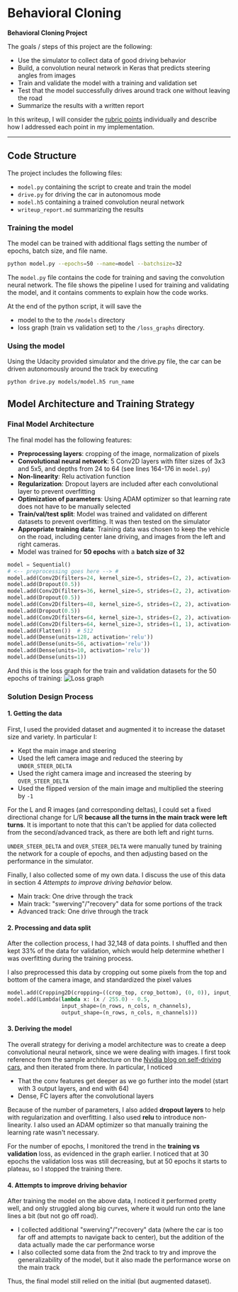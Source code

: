 # **Behavioral Cloning** 

**Behavioral Cloning Project**

The goals / steps of this project are the following:
* Use the simulator to collect data of good driving behavior
* Build, a convolution neural network in Keras that predicts steering angles from images
* Train and validate the model with a training and validation set
* Test that the model successfully drives around track one without leaving the road
* Summarize the results with a written report

In this writeup, I will consider the [rubric points](https://review.udacity.com/#!/rubrics/432/view) individually and describe how I addressed each point in my implementation.  


[//]: # (Image References)
[loss_graph]: ./loss_graphs/model.png "Loss graph"

---
## Code Structure
The project includes the following files:
* `model.py` containing the script to create and train the model
* `drive.py` for driving the car in autonomous mode
* `model.h5` containing a trained convolution neural network 
* `writeup_report.md` summarizing the results

### Training the model
The model can be trained with additional flags setting the number of epochs, batch size, and file name.
```sh
python model.py --epochs=50 --name=model --batchsize=32
```
The `model.py` file contains the code for training and saving the convolution neural network. The file shows the pipeline I used for training and validating the model, and it contains comments to explain how the code works.

At the end of the python script, it will save the
- model to the to the `/models` directory
- loss graph (train vs validation set) to the `/loss_graphs` directory.

### Using the model
Using the Udacity provided simulator and the drive.py file, the car can be driven autonomously around the track by executing 
```sh
python drive.py models/model.h5 run_name
```

## Model Architecture and Training Strategy

### Final Model Architecture

The final model has the following features:
- **Preprocessing layers**: cropping of the image, normalization of pixels
-  **Convolutional neural network**: 5 Conv2D layers with filter sizes of 3x3 and 5x5, and depths from 24 to 64 (see lines 164-176 in `model.py`)
- **Non-linearity**: Relu activation function
- **Regularization**: Dropout layers are included after each convolutional layer to prevent overfitting
- **Optimization of parameters**: Using ADAM optimizer so that learning rate does not have to be manually selected
- **Train/val/test split**: Model was trained and validated on different datasets to prevent overfitting. It was then tested on the simulator
- **Appropriate training data**: Training data was chosen to keep the vehicle on the road, including center lane driving, and images from the left and right cameras. 
- Model was trained for **50 epochs** with a **batch size of 32**

```python
model = Sequential()
# <-- preprocessing goes here --> #
model.add(Conv2D(filters=24, kernel_size=5, strides=(2, 2), activation='relu'))
model.add(Dropout(0.5))
model.add(Conv2D(filters=36, kernel_size=5, strides=(2, 2), activation='relu'))
model.add(Dropout(0.5))
model.add(Conv2D(filters=48, kernel_size=5, strides=(2, 2), activation='relu'))
model.add(Dropout(0.5))
model.add(Conv2D(filters=64, kernel_size=3, strides=(2, 2), activation='relu'))
model.add(Conv2D(filters=64, kernel_size=3, strides=(1, 1), activation='relu'))
model.add(Flatten())  # 512
model.add(Dense(units=128, activation='relu'))
model.add(Dense(units=56, activation='relu'))
model.add(Dense(units=10, activation='relu'))
model.add(Dense(units=1))
```

And this is the loss graph for the train and validation datasets for the 50 epochs of training:
![][loss_graph]


### Solution Design Process

#### 1. Getting the data
First, I used the provided dataset and augmented it to increase the dataset size and variety. In particular I:
- Kept the main image and steering
- Used the left camera image and reduced the steering by `UNDER_STEER_DELTA`
- Used the right camera image and increased the steering by `OVER_STEER_DELTA`
- Used the flipped version of the main image and multiplied the steering by `-1`

For the L and R images (and corresponding deltas), I could set a fixed directional change for L/R **because all the turns in the main track were left turns**. It is important to note that this can't be applied for data collected from the second/advanced track, as there are both left and right turns.

`UNDER_STEER_DELTA` and `OVER_STEER_DELTA` were manually tuned by training the network for a couple of epochs, and then adjusting based on the performance in the simulator.

Finally, I also collected some of my own data. I discuss the use of this data in section 4 *Attempts to improve driving behavior* below.
- Main track: One drive through the track
- Main track: "swerving"/"recovery" data for some portions of the track
- Advanced track: One drive through the track

#### 2. Processing and data split
After the collection process, I had 32,148 of data points. I shuffled and then kept 33% of the data for validation, which would help determine whether I was overfitting during the training process. 

I also preprocessed this data by cropping out some pixels from the top and bottom of the camera image, and standardized the pixel values
```python
model.add(Cropping2D(cropping=((crop_top, crop_bottom), (0, 0)), input_shape=(160, 320, 3)))
model.add(Lambda(lambda x: (x / 255.0) - 0.5,
                 input_shape=(n_rows, n_cols, n_channels),
                 output_shape=(n_rows, n_cols, n_channels)))
```
#### 3. Deriving the model
The overall strategy for deriving a model architecture was to create a deep convolutional neural network, since we were dealing with images. I first took reference from the sample architecture on the [Nvidia blog on self-driving cars](https://developer.nvidia.com/blog/deep-learning-self-driving-cars/), and then iterated from there. In particular, I noticed
- That the conv features get deeper as we go further into the model (start with 3 output layers, and end with 64)
- Dense, FC layers after the convolutional layers

Because of the number of parameters, I also added **dropout layers** to help with regularization and overfitting. I also used **relu** to introduce non-linearity. I also used an ADAM optimizer so that manually training the learning rate wasn't necessary. 

For the number of epochs, I monitored the trend in the **training vs validation** loss, as evidenced in the graph earlier. I noticed that at 30 epochs the validation loss was still decreasing, but at 50 epochs it starts to plateau, so I stopped the training there.

#### 4. Attempts to improve driving behavior
 After training the model on the above data, I noticed it performed pretty well, and only struggled along big curves, where it would run onto the lane lines a bit (but not go off road).
- I collected additional "swerving"/"recovery" data (where the car is too far off and attempts to navigate back to center), but the addition of the data actually made the car performance worse
- I also collected some data from the 2nd track to try and improve the generalizability of the model, but it also made the performance worse on the main track

Thus, the final model still relied on the initial (but augmented dataset).

